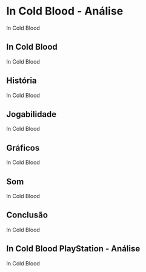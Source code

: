 ---
---

# In Cold Blood - Análise

In Cold Blood

## In Cold Blood

In Cold Blood

## História

In Cold Blood

## Jogabilidade

In Cold Blood

## Gráficos

In Cold Blood

## Som

In Cold Blood

## Conclusão

In Cold Blood

## In Cold Blood PlayStation - Análise

In Cold Blood
